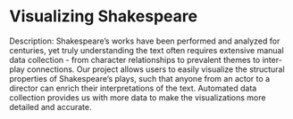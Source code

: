 # Visualizing Shakespeare

Description:
Shakespeare’s works have been performed and analyzed for centuries, yet truly understanding the text often requires extensive manual data collection - from character relationships to prevalent themes to inter-play connections. Our project allows users to easily visualize the structural properties of Shakespeare’s plays, such that anyone from an actor to a director can enrich their interpretations of the text. Automated data collection provides us with more data to make the visualizations more detailed and accurate.
